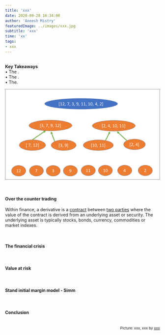 ```yaml
---
title: 'xxx'
date: 2020-09-28 16:34:00
author: 'Aneesh Mistry'
featuredImage: ../images/xxx.jpg
subtitle: 'xxx'
time: 'xx'
tags:
- xxx
---
```

<br>
<strong>Key Takeaways</strong><br>
&#8226; The .<br>
&#8226; The .<br>
&#8226; The.<br>

![Merge sort step 2](../../src/images/011MergeSort2.png)


<br>
<h4>Over the counter trading</h4>
<p>
Within finance, a derivative is a <u>contract</u> between <u>two parties</u> where the value of the contract is derived from an underlying asset or security. The underlying asset is typically stocks, bonds, currency, commodities or market indexes. 

</p>

<br>
<h4>The financial crisis</h4>
<p>

</p>

<br>
<h4>Value at risk</h4>
<p>


</p>

<br>
<h4>Stand initial margin model - Simm</h4>
<br>
<h4>Conclusion</h4>
<p>


</p>

<br>
<small style="float: right;" >Picture: xxx, xxx by <a target="_blank" href="http">xxx</small></a><br>
